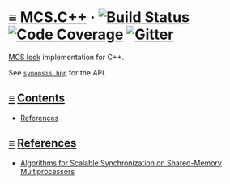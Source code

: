 # [≡](#contents) [MCS.C++](#) &middot; [![Build Status](https://travis-ci.org/per-framework/mcs.cpp.svg?branch=v1)](https://travis-ci.org/per-framework/mcs.cpp) [![Code Coverage](https://img.shields.io/codecov/c/github/per-framework/mcs.cpp/v1.svg)](https://codecov.io/gh/per-framework/mcs.cpp/branch/v1) [![Gitter](https://badges.gitter.im/per-framework/community.svg)](https://gitter.im/per-framework/community)

[MCS lock](http://web.mit.edu/6.173/www/currentsemester/readings/R06-scalable-synchronization-1991.pdf)
implementation for C++.

See [`synopsis.hpp`](provides/include/mcs_v1/synopsis.hpp) for the API.

## <a id="contents"></a> [≡](#contents) [Contents](#contents)

- [References](#references)

## <a id="references"></a> [≡](#contents) [References](#references)

- [Algorithms for Scalable Synchronization on Shared-Memory Multiprocessors](http://web.mit.edu/6.173/www/currentsemester/readings/R06-scalable-synchronization-1991.pdf)
